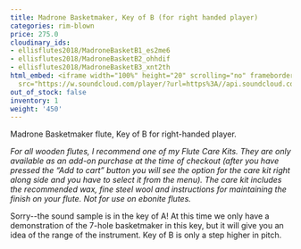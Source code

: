 ```yaml
---
title: Madrone Basketmaker, Key of B (for right handed player)
categories: rim-blown
price: 275.0
cloudinary_ids:
- ellisflutes2018/MadroneBasketB1_es2me6
- ellisflutes2018/MadroneBasketB2_ohhdif
- ellisflutes2018/MadroneBasketB3_xnt2th
html_embed: <iframe width="100%" height="20" scrolling="no" frameborder="no" allow="autoplay"
  src="https://w.soundcloud.com/player/?url=https%3A//api.soundcloud.com/tracks/536548146&color=%23ff5500&inverse=false&auto_play=false&show_user=true"></iframe>
out_of_stock: false
inventory: 1
weight: '450'
---
```


Madrone Basketmaker flute, Key of B for right-handed player.

*For all wooden flutes, I recommend one of my Flute Care Kits.  They are only available as an add-on purchase at the time of checkout (after you have pressed the “Add to cart” button you will see the option for the care kit right along side and you have to select it from the menu). The care kit includes the recommended wax, fine steel wool and instructions for maintaining the finish on your flute.  Not for use on ebonite flutes.*

Sorry--the sound sample is in the key of A!  At this time we only have a demonstration of the 7-hole basketmaker in this key, but it will give you an idea of the range of the instrument.  Key of B is only a step higher in pitch.